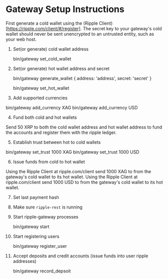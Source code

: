 # Gateway Setup Instructions #

First generate a cold wallet using the (Ripple Client)[https://ripple.com/client/#/register]. The secret key to your gateway's cold wallet should never be sent unencrypted to an untrusted entity, such as your web host.

1. Set(or generate) cold wallet address


    bin/gateway set_cold_wallet <address>
    
    
2. Set(or generate) hot wallet address and secret

   bin/gateway generate_wallet
   {
     address: 'address',
     secret: 'secret'
   }
   
   bin/gateway set_hot_wallet <address> <secret>

3. Add supported currencies


  bin/gateway add_currency XAG
  bin/gateway add_currency USD
  
  
4. Fund both cold and hot wallets

  Send 50 XRP to both the cold wallet address and hot wallet address to fund the accounts and register them with the ripple ledger.

5. Establish trust between hot to cold wallets

  bin/gateway set_trust 1000 XAG
  bin/gateway set_trust 1000 USD

6. Issue funds from cold to hot wallet

Using the Ripple Client at ripple.com/client send 1000 XAG to from the gateway's cold wallet to its hot wallet.
Using the Ripple Client at ripple.com/client send 1000 USD to from the gateway's cold wallet to its hot wallet.

7. Set last payment hash
8. Make sure `ripple-rest` is running
9. Start ripple-gateway processes

    bin/gateway start

10. Start registering users

    bin/gateway register_user

11. Accept deposits and credit accounts (issue funds into user ripple addresses)

    bin/gateway record_depsoit
